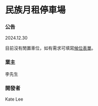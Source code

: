 # 民族月租停車場

###  公告

2024.12.30

目前沒有閒置車位，如有需求可填寫[候位表單](https://docs.google.com/forms/d/e/1FAIpQLScZLgsSwgCKuPQ2KPBjmJinT3hXX3n_u1RZKxrEWJFaCZ5cHw/viewform?usp=dialog)。

<!-- 目前有停車位，請手機聯絡 [0933137403](tel:+886-933137403)。 -->

###  業主

李先生

###  開發者

Kate Lee